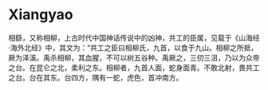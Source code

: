 # Xiangyao
相繇，又称相柳，上古时代中国神话传说中的凶神，共工的臣属，见载于《山海经·海外北经》中，其文为：“共工之臣曰相柳氏，九首，以食于九山。相柳之所抵，厥为泽溪。禹杀相柳，其血腥，不可以树五谷种。禹厥之，三仞三沮，乃以为众帝之台。在昆仑之北，柔利之东。相柳者，九首人面，蛇身面青。不敢北射，畏共工之台。台在其东。台四方，隅有一蛇，虎色，首冲南方。
